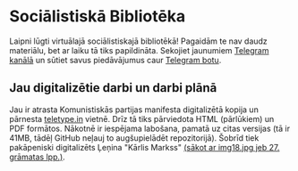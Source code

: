 # Sociālistiskā Bibliotēka
Laipni lūgti virtuālajā sociālistiskajā bibliotēkā! Pagaidām te nav daudz materiālu, bet ar laiku tā tiks papildināta. Sekojiet jaunumiem [Telegram kanālā](https://t.me/komjaunietis) un sūtiet savus piedāvājumus caur [Telegram botu](https://t.me/ubfuc_bot).
## Jau digitalizētie darbi un darbi plānā
Jau ir atrasta Komunistiskās partijas manifesta digitalizētā kopija un pārnesta [teletype.in](https://teletype.in/@komjaunietis/KomPartijasManifests) vietnē. Drīz tā tiks pārviedota HTML (pārlūkiem) un PDF formātos. Nākotnē ir iespējama labošana, pamatā uz citas versijas (tā ir 41MB, tādēļ GitHub neļauj to augšupielādēt repozitorijā). Šobrīd tiek pakāpeniski digitalizēts Ļeņina "Kārlis Markss" [(sākot ar img18.jpg jeb 27. grāmatas lpp.)](https://disk.yandex.ru/d/LhJElmCsspkOyw).
